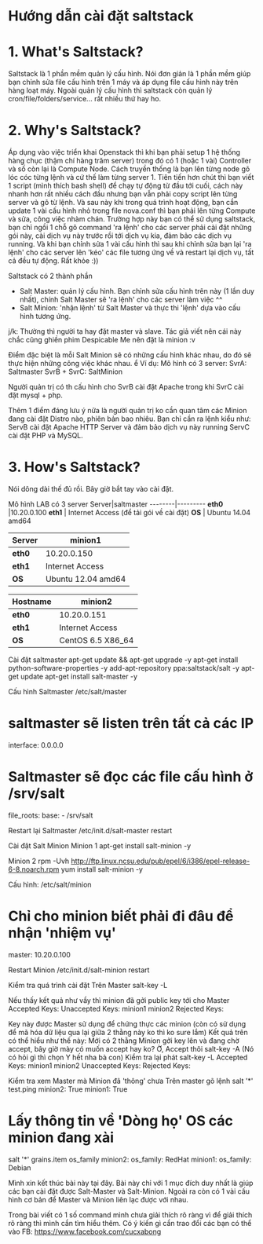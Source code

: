 Hướng dẫn cài đặt saltstack
=========

# 1. What's Saltstack? 
Saltstack là 1 phần mềm quản lý cấu hình. Nói đơn giản là 1 phần mềm giúp bạn chỉnh sửa file cấu hình trên 1 máy và áp dụng file cấu hình này trên hàng loạt máy. Ngoài quản lý cấu hình thì saltstack còn quản lý cron/file/folders/service... rất nhiều thứ hay ho.

# 2. Why's Saltstack?
Áp dụng vào việc triển khai Openstack thì khi bạn phải setup 1 hệ thống hàng chục (thậm chí hàng trăm server) trong đó có 1 (hoặc 1 vài) Controller và số còn lại là Compute Node. Cách truyền thống là bạn lên từng node gõ lóc cóc từng lệnh và cứ thế làm từng server 1. Tiên tiến hơn chút thì bạn viết 1 script (mình thích bash shell) để chạy tự động từ đầu tới cuối, cách này nhanh hơn rất nhiều cách đầu nhưng bạn vẫn phải copy script lên từng server và gõ từ lệnh. Và sau này khi trong quá trình hoạt động, bạn cần update 1 vài cấu hình nhỏ trong file nova.conf thì bạn phải lên từng Compute và sửa, công việc nhàm chán. Trường hợp này bạn có thể sử dụng saltstack, bạn chỉ ngồi 1 chỗ gõ command 'ra lệnh' cho các server phải cài đặt những gói này, cài dịch vụ này trước rồi tới dịch vụ kia, đảm bảo các dịch vụ running. Và khi bạn chỉnh sửa 1 vài cấu hình thì sau khi chỉnh sửa bạn lại 'ra lệnh' cho các server lên 'kéo' các file tương ứng về và restart lại dịch vụ, tất cả đều tự động. Rất khỏe :))

Saltstack có 2 thành phần
- Salt Master: quản lý cấu hình. Bạn chỉnh sửa cấu hình trên này (1 lần duy nhất), chính Salt Master sẽ 'ra lệnh' cho các server làm việc ^^
- Salt Minion: 'nhận lệnh' từ Salt Master và thực thi 'lệnh' dựa vào cấu hình tương ứng.

j/k: Thường thì người ta hay đặt master và slave. Tác giả viết nên cái này chắc cũng ghiền phim Despicable Me nên đặt là minion  :v

Điểm đặc biệt là mỗi Salt Minion sẽ có những cấu hình khác nhau, do đó sẽ thực hiện những công việc khác nhau.
ể
Ví dụ: Mô hình có 3 server:
SvrA: Saltmaster
SvrB + SvrC: SaltMinion

Người quản trị có th cấu hình cho SvrB cài đặt Apache trong khi SvrC cài đặt mysql + php.

Thêm 1 điểm đáng lưu ý nữa là người quản trị ko cần quan tâm các Minion đang cài đặt Distro nào, phiên bản bao nhiêu. Bạn chỉ cần ra lệnh kiểu như:
ServB cài đặt Apache HTTP Server và đảm bảo dịch vụ này running
ServC cài đặt PHP và MySQL.

# 3. How's Saltstack?
Nói dông dài thế đủ rồi. Bây giờ bắt tay vào cài đặt.

Mô hình LAB có 3 server
Server|saltmaster
--------|---------
**eth0**    |10.20.0.100
**eth1**    | Internet Access (để tải gói về cài đặt)
**OS**      | Ubuntu 14.04 amd64

Server  | minion1
--------|-------------
**eth0**			| 10.20.0.150
**eth1**			| Internet Access
**OS**				| Ubuntu 12.04 amd64

Hostname	| minion2
----------|--------
**eth0**			| 10.20.0.151
**eth1**			| Internet Access
**OS**				| CentOS 6.5 X86_64


Cài đặt saltmaster
apt-get update && apt-get upgrade -y
apt-get install python-software-properties -y
add-apt-repository ppa:saltstack/salt -y
apt-get update
apt-get install salt-master -y

Cấu hình Saltmaster
/etc/salt/master

# saltmaster sẽ listen trên tất cả các IP
interface: 0.0.0.0

# Saltmaster sẽ đọc các file cấu hình ở /srv/salt
file_roots:
  base:
    - /srv/salt

Restart lại Saltmaster
/etc/init.d/salt-master restart


Cài đặt Salt Minion
Minion 1
apt-get install salt-minion -y

Minion 2
rpm -Uvh http://ftp.linux.ncsu.edu/pub/epel/6/i386/epel-release-6-8.noarch.rpm
yum install salt-minion -y

Cấu hình:
/etc/salt/minion
# Chỉ cho minion biết phải đi đâu để nhận 'nhiệm vụ' 
master: 10.20.0.100

Restart Minion
/etc/init.d/salt-minion restart

Kiểm tra quá trình cài đặt
Trên Master
salt-key -L

Nếu thấy kết quả như vầy thì minion đã gởi public key tới cho Master
Accepted Keys:
Unaccepted Keys:
minion1
minion2
Rejected Keys:

Key này được Master sử dụng để chứng thực các minion (còn có sử dụng để mã hóa dữ liệu qua lại giữa 2 thằng này ko thì ko sure lắm)
Kết quả trên có thể hiểu như thế này: Mới có 2 thằng Minion gởi key lên và đang chờ accept, bây giờ mày có muốn accept hay ko? Ờ, Accept thôi
salt-key -A
(Nó có hỏi gì thì chọn Y hết nha bà con)
Kiểm tra lại phát
salt-key -L
Accepted Keys:
minion1
minion2
Unaccepted Keys:
Rejected Keys:

Kiểm tra xem Master mà Minion đã 'thông' chưa
Trên master gõ lệnh
salt '*' test.ping
minion2:
    True
minion1:
    True

# Lấy thông tin về 'Dòng họ' OS các minion đang xài
salt '*' grains.item os_family
minion2:
  os_family: RedHat
minion1:
  os_family: Debian


Mình xin kết thúc bài này tại đây. Bài này chỉ với 1 mục đích duy nhất là giúp các bạn cài đặt được Salt-Master và Salt-Minion. Ngoài ra còn có 1 vài cấu hình cơ bản để Master và Minion liên lạc được với nhau.

Trong bài viết có 1 số command mình chưa giải thích rõ ràng vì để giải thích rõ ràng thì mình cần tìm hiểu thêm. Có ý kiến gì cần trao đổi các bạn có thể vào FB: https://www.facebook.com/cucxabong
